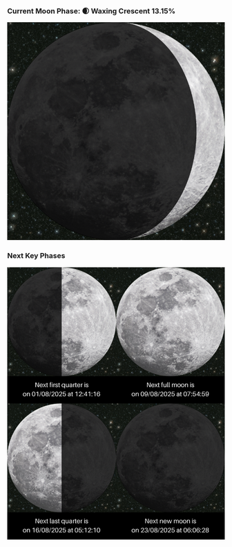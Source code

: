 ### Current Moon Phase: 🌒 Waxing Crescent 13.15%
![Moon Phase](moonphase.png)
### Next Key Phases
![Gallery](gallery.png)
